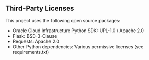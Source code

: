   ## Third-Party Licenses

  This project uses the following open source packages:
  - Oracle Cloud Infrastructure Python SDK: UPL-1.0 / Apache 2.0
  - Flask: BSD-3-Clause
  - Requests: Apache 2.0
  - Other Python dependencies: Various permissive licenses (see requirements.txt)